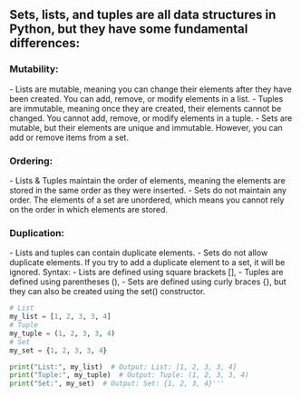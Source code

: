 <h2>Sets, lists, and tuples are all data structures in Python, but they have some fundamental differences:</h2>

<h3><b>Mutability:</b></h3>
- Lists are mutable, meaning you can change their elements after they have been created. You can add, remove, or modify elements in a list.
- Tuples are immutable, meaning once they are created, their elements cannot be changed. You cannot add, remove, or modify elements in a tuple.
- Sets are mutable, but their elements are unique and immutable. However, you can add or remove items from a set.
<h3><b>Ordering:</b></h3>
- Lists & Tuples maintain the order of elements, meaning the elements are stored in the same order as they were inserted.
- Sets do not maintain any order. The elements of a set are unordered, which means you cannot rely on the order in which elements are stored.
<h3><b>Duplication:</b></h3>
- Lists and tuples can contain duplicate elements.
- Sets do not allow duplicate elements. If you try to add a duplicate element to a set, it will be ignored.
Syntax:
- Lists are defined using square brackets [], 
- Tuples are defined using parentheses (), 
- Sets are defined using curly braces {}, but they can also be created using the set() constructor.


```python
# List
my_list = [1, 2, 3, 3, 4]
# Tuple
my_tuple = (1, 2, 3, 3, 4)
# Set
my_set = {1, 2, 3, 3, 4}

print("List:", my_list)  # Output: List: [1, 2, 3, 3, 4]
print("Tuple:", my_tuple)  # Output: Tuple: (1, 2, 3, 3, 4)
print("Set:", my_set)  # Output: Set: {1, 2, 3, 4}'''
